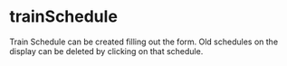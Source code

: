 # trainSchedule
Train Schedule can be created filling out the form.
Old schedules on the display can be deleted by clicking on that schedule.
